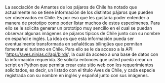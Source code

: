 La asociación de Amantes de los pájaros de Chile ha notado que actualmente no se tiene
información de los distintos pájaros que pueden ser observados en Chile. Es por eso que les
gustaría poder entender a manera de prototipo como poder listar muchos de estos
especímenes. Para ello se le solicita generar un prototipo muy sencillo en el cual se puedan
observar algunas imágenes de pájaros típicos de Chile junto con su nombre en español e
inglés. La idea es que esta información pueda ser eventualmente transformada en señaléticas
bilingües que permitan fomentar el turismo en Chile.
Para ello se le da acceso a la API 'https://aves.ninjas.cl/api/birds', la cual da
acceso a una base de datos con la información requerida.
Se solicita entonces que usted pueda crear un script en Python que permita crear este sitio
web con los requerimientos solicitados, es decir, un listado con el título Aves de Chile, y cada
especie registrada con su nombre en inglés y español junto con sus imágenes.
